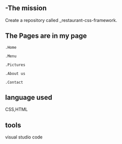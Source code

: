 -The mission
---------------------------------
Create a repository called _restaurant-css-framework.

The Pages are in my page
------------------------
    .Home

    .Menu

    .Pictures

    .About us
    
    .Contact

language used
---------------
CSS,HTML

tools
--------
visual studio code

